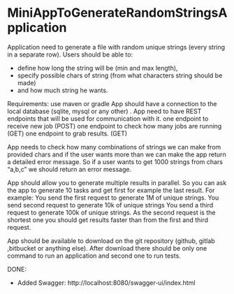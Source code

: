 # MiniAppToGenerateRandomStringsApplication

Application need to generate a file with random unique strings (every string in a separate row). 
Users should be able to:
 - define how long the string will be (min and max length), 
 - specify possible chars of string (from what characters string should be made) 
 - and how much string he wants.

Requirements:
  use maven or gradle
  App should have a connection to the local database (sqlite, mysql or any other) .
  App need to have REST endpoints that will be used for communication with it.
    one endpoint to receive new job (POST)
    one endpoint to check how many jobs are running (GET)
    one endpoint to grab results. (GET)
    
  App needs to check how many combinations of strings we can make from provided chars  and if the user wants more than we can make the app return a detailed error message. So if a user wants to get 1000 strings from chars “a,b,c” we should return an error message.

App should allow you to generate multiple results in parallel. So you can ask the app to generate 10 tasks and get first for example the last result. 
  For example:
    You send the first request to generate 1M of unique strings.
    You send second request to generate 10k of unique strings
    You send a third request to generate 100k of unique strings.
    As the second request is the shortest one you should get results faster than from the first and third request.

App should be available to download on the git repository (github, gitlab ,bitbucket or anything else). 
After download there should be only one command to run an application and second one to run tests. 


DONE:
- Added Swagger: http://localhost:8080/swagger-ui/index.html
